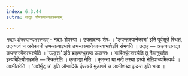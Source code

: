 ```yaml
---
index: 6.3.44
sutra: नद्याः शेषस्यान्यतरस्याम्

---
```

_नद्याः शेषस्यान्यतरस्याम्_ - नद्याः शेषस्या । उक्तादन्यः शेषः । 'ङ्यन्तस्यानेकाच' इति पूर्वसूत्रे स्थितं, तदन्यत्वं च अनेकाचो ङ्यन्तत्वाऽभावे ङ्यन्तस्यानेकाच्त्वाभावेऽपि संभवति । तदाह — अङ्यन्तनद्या ङ्यन्तस्यैकाचश्चेति । 'ऊङुतः' इति ब्राहृबन्धुशब्द ऊङन्तः । भाषितपुंस्कस्येति तु नैहानुवर्तत इत्यबिप्रेत्योदाहरति — स्त्रितरेति । कृन्नाद्या नेति । कृदन्ता या नदी तस्या ह्रस्वो नेतिवाच्यमित्यर्थः । लक्ष्मीतरेति । 'लक्षेर्मुट् च' इति औणादिके ईप्रत्यये मुडागमे च लक्ष्मीशब्दः कृदन्त इति भावः ।